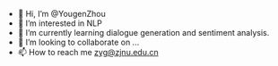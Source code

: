 - 👋 Hi, I’m @YougenZhou
- 👀 I’m interested in NLP
- 🌱 I’m currently learning dialogue generation and sentiment analysis.
- 💞️ I’m looking to collaborate on ...
- 📫 How to reach me zyg@zjnu.edu.cn

<!---
YougenZhou/YougenZhou is a ✨ special ✨ repository because its `README.md` (this file) appears on your GitHub profile.
You can click the Preview link to take a look at your changes.
--->
